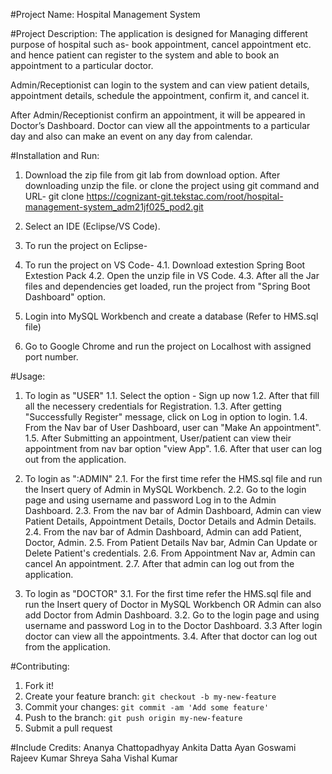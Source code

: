 #Project Name:
Hospital Management System

#Project Description:
The application is designed for Managing different purpose of hospital such as- book appointment, cancel appointment etc. and hence patient can register to the system and able to book an appointment to a particular doctor.

Admin/Receptionist can login to the system and can view patient details, appointment details, schedule the appointment, confirm it, and cancel it.

After Admin/Receptionist confirm an appointment, it will be appeared in Doctor’s Dashboard. Doctor can view all the appointments to a particular day and also can make an event on any day from calendar.

#Installation and Run:
1. Download the zip file from git lab from download option. After downloading unzip the file.
or clone the project using git command and URL-
git clone https://cognizant-git.tekstac.com/root/hospital-management-system_adm21jf025_pod2.git

2. Select an IDE (Eclipse/VS Code).

3. To run the project on Eclipse-


4. To run the project on VS Code-
4.1. Download extestion Spring Boot Extestion Pack
4.2. Open the unzip file in VS Code.
4.3. After all the Jar files and dependencies get loaded, run the project from "Spring Boot Dashboard" option.

5. Login into MySQL Workbench and create a database (Refer to HMS.sql file)

6. Go to Google Chrome and run the project on Localhost with assigned port number.

#Usage:
1. To login as "USER"
1.1. Select the option - Sign up now
1.2. After that fill all the necessery credentials for Registration.
1.3. After getting "Successfully Register" message, click on Log in option to login.
1.4. From the Nav bar of User Dashboard, user can "Make An appointment".
1.5. After Submitting an appointment, User/patient can view their appointment from nav bar option "view App".
1.6. After that user can log out from the application.

2. To login as ":ADMIN"
2.1. For the first time refer the HMS.sql file and run the Insert query of Admin in MySQL Workbench.
2.2. Go to the login page and using username and password Log in to the Admin Dashboard.
2.3. From the nav bar of Admin Dashboard, Admin can view Patient Details, Appointment Details, Doctor Details and Admin Details.
2.4. From the nav bar of Admin Dashboard, Admin can add Patient, Doctor, Admin.
2.5. From Patient Details Nav bar, Admin Can Update or Delete Patient's credentials.
2.6. From Appointment Nav ar, Admin can cancel An appointment.
2.7. After that admin can log out from the application.

3. To login as "DOCTOR"
3.1. For the first time refer the HMS.sql file and run the Insert query of Doctor in MySQL Workbench OR Admin can also add Doctor from Admin Dashboard.
3.2. Go to the login page and using username and password Log in to the Doctor Dashboard.
3.3 After login doctor can view all the appointments.
3.4. After that doctor can log out from the application.

#Contributing:

1. Fork it!
2. Create your feature branch: `git checkout -b my-new-feature`
3. Commit your changes: `git commit -am 'Add some feature'`
4. Push to the branch: `git push origin my-new-feature`
5. Submit a pull request 

#Include Credits:
Ananya Chattopadhyay
Ankita Datta
Ayan Goswami
Rajeev Kumar
Shreya Saha
Vishal Kumar

